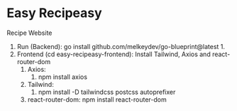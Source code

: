 # Easy Recipeasy
Recipe Website

 1. Run (Backend): go install github.com/melkeydev/go-blueprint@latest
    1. 
 2. Frontend (cd easy-recipeasy-frontend): Install Tailwind, Axios and react-router-dom
    1. Axios: 
       1. npm install axios
    2. Tailwind: 
       1. npm install -D tailwindcss postcss autoprefixer
    3. react-router-dom: npm install react-router-dom